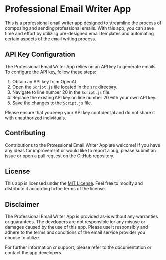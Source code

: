 # Professional Email Writer App

This is a professional email writer app designed to streamline the process of composing and sending professional emails. With this app, you can save time and effort by utilizing pre-designed email templates and automating certain aspects of the email writing process.



## API Key Configuration

The Professional Email Writer App relies on an API key to generate  emails. To configure the API key, follow these steps:

1. Obtain an API key from OpenAI
2. Open the `Script.js` file located in the `src` directory.
3. Navigate to line number 20 in the `Script.js` file.
4. Replace the existing API key on line number 20 with your own API key.
5. Save the changes to the `Script.js` file.

Please ensure that you keep your API key confidential and do not share it with unauthorized individuals.

## Contributing

Contributions to the Professional Email Writer App are welcome! If you have any ideas for improvement or would like to report a bug, please submit an issue or open a pull request on the GitHub repository.

## License

This app is licensed under the [MIT License](LICENSE.md). Feel free to modify and distribute it according to the terms of the license.

## Disclaimer

The Professional Email Writer App is provided as-is without any warranties or guarantees. The developers are not responsible for any misuse or damages caused by the use of this app. Please use it responsibly and adhere to the terms and conditions of the email service provider you choose to utilize.

For further information or support, please refer to the documentation or contact the app developers.
